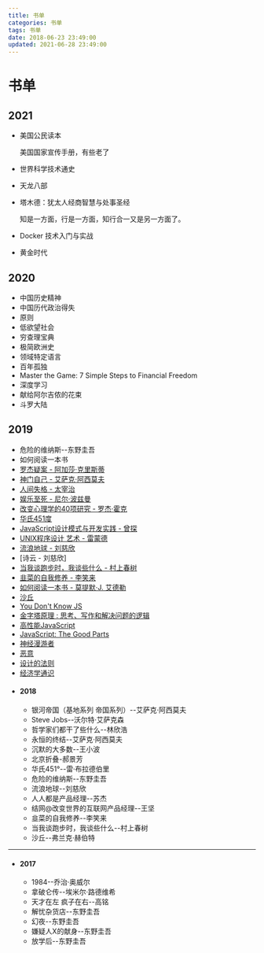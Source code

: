 ```yaml
---
title: 书单
categories: 书单
tags: 书单
date: 2018-06-23 23:49:00
updated: 2021-06-28 23:49:00
---
```

# 书单

## 2021

- 美国公民读本

  美国国家宣传手册，有些老了

- 世界科学技术通史

- 天龙八部

- 塔木德：犹太人经商智慧与处事圣经

  知是一方面，行是一方面，知行合一又是另一方面了。

- Docker 技术入门与实战
- 黄金时代

## 2020

- 中国历史精神
- 中国历代政治得失
- 原则
- 低欲望社会
- 穷查理宝典
- 极简欧洲史
- 领域特定语言
- 百年孤独
- Master the Game: 7 Simple Steps to Financial Freedom
- 深度学习
- 献给阿尔吉侬的花束
- 斗罗大陆

## 2019

- 危险的维纳斯--东野圭吾
- 如何阅读一本书
- [罗杰疑案 - 阿加莎·克里斯蒂](https://book.douban.com/subject/1807516/)
- [神门自己 - 艾萨克·阿西莫夫](https://book.douban.com/subject/26264967/)
- [人间失格 - 太宰治](https://book.douban.com/subject/4011670/)
- [娱乐至死 - 尼尔·波兹曼](https://book.douban.com/subject/1062193/)
- [改变心理学的40项研究 - 罗杰·霍克](https://book.douban.com/subject/5248516/>)
- [华氏451度](https://book.douban.com/subject/1764585/)
- [JavaScript设计模式与开发实践 - 曾探](https://book.douban.com/subject/26382780/)
- [UNIX程序设计 艺术 - 雷蒙德](https://book.douban.com/subject/1161027/)
- [流浪地球 - 刘慈欣](https://book.douban.com/subject/3266609/)
- [诗云 - 刘慈欣]
- [当我谈跑步时，我谈些什么 - 村上春树](https://book.douban.com/subject/26575679/)
- [韭菜的自我修养 - 李笑来](https://book.douban.com/subject/30314653/)
- [如何阅读一本书 - 莫提默·J. 艾德勒](https://book.douban.com/subject/1013208/)
- [沙丘](https://book.douban.com/subject/26836970/) 
- [You Don't Know JS](https://github.com/getify/You-Dont-Know-JS)
- [金字塔原理 : 思考、写作和解决问题的逻辑](https://book.douban.com/subject/1020644/) 
- [高性能JavaScript](https://book.douban.com/subject/5362856/)
- [JavaScript: The Good Parts](https://book.douban.com/subject/2994925/)
- [神经漫游者](https://book.douban.com/subject/24107596/)
- [恶意](https://book.douban.com/subject/26877752/)
- [设计的法则](https://book.douban.com/subject/4845129/)
- [经济学通识](https://book.douban.com/subject/26582558/)

+ #### 2018
    - 银河帝国（基地系列 帝国系列）--艾萨克·阿西莫夫
    - Steve Jobs--沃尔特·艾萨克森
    - 哲学家们都干了些什么--林欣浩
    - 永恒的终结--艾萨克·阿西莫夫
    - 沉默的大多数--王小波
    - 北京折叠-郝景芳
    - 华氏451°--雷·布拉德伯里
    - 危险的维纳斯--东野圭吾
    - 流浪地球--刘慈欣
    - 人人都是产品经理--苏杰
    - 结网@改变世界的互联网产品经理--王坚
    - 韭菜的自我修养--李笑来
    - 当我谈跑步时，我谈些什么--村上春树
    - 沙丘--弗兰克·赫伯特
---
+ #### 2017
    - 1984--乔治·奥威尔
    - 拿破仑传--埃米尔·路德维希
    - 天才在左 疯子在右--高铭
    - 解忧杂货店--东野圭吾
    - 幻夜--东野圭吾
    - 嫌疑人X的献身--东野圭吾
    - 放学后--东野圭吾